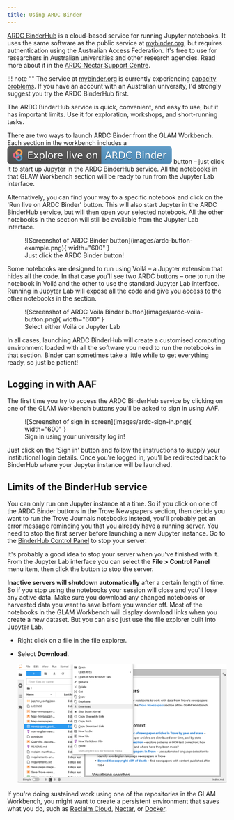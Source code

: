 ```yaml
---
title: Using ARDC Binder
---
```


[ARDC BinderHub](https://binderhub.rc.nectar.org.au/) is a cloud-based service for running Jupyter notebooks. It uses the same software as the public service at [mybinder.org](https://mybinder.org), but requires authentication using the Australian Access Federation. It's free to use for researchers in Australian universities and other research agencies. Read more about it in the [ARDC Nectar Support Centre](https://support.ehelp.edu.au/support/solutions/articles/6000264526).

!!! note ""
    The service at [mybinder.org](https://mybinder.org) is currently experiencing [capacity problems](https://blog.jupyter.org/mybinder-org-reducing-capacity-c93ccfc6413f). If you have an account with an Australian university, I'd strongly suggest you try the ARDC BinderHub first.

The ARDC BinderHub service is quick, convenient, and easy to use, but it has important limits. Use it for exploration, workshops, and short-running tasks.

There are two ways to launch ARDC Binder from the GLAM Workbench. Each section in the workbench includes a ![ARDC Binder](images/explore-live-on-ardc-binder.svg) button – just click it to start up Jupyter in the ARDC BinderHub service. All the notebooks in that GLAW Workbench section will be ready to run from the Jupyter Lab interface.

Alternatively, you can find your way to a specific notebook and click on the 'Run live on ARDC Binder' button. This will also start Jupyter in the ARDC BinderHub service, but will then open your selected notebook. All the other notebooks in the section will still be available from the Jupyter Lab interface.

<figure markdown>
  ![Screenshot of ARDC Binder button](images/ardc-button-example.png){ width="600" }
  <figcaption>Just click the ARDC Binder button!</figcaption>
</figure>

Some notebooks are designed to run using Voilá – a Jupyter extension that hides all the code. In that case you'll see two ARDC buttons – one to run the notebook in Voilá and the other to use the standard Jupyter Lab interface. Running in Jupyter Lab will expose all the code and give you access to the other notebooks in the section.

<figure markdown>
  ![Screenshot of ARDC Voila Binder button](images/ardc-voila-button.png){ width="600" }
  <figcaption>Select either Voilá or Jupyter Lab</figcaption>
</figure>

In all cases, launching ARDC BinderHub will create a customised computing environment loaded with all the software you need to run the notebooks in that section. Binder can sometimes take a little while to get everything ready, so just be patient!

## Logging in with AAF

The first time you try to access the ARDC BinderHub service by clicking on one of the GLAM Workbench buttons you'll be asked to sign in using AAF.

<figure markdown>
  ![Screenshot of sign in screen](images/ardc-sign-in.png){ width="600" }
  <figcaption>Sign in using your university log in!</figcaption>
</figure>

Just click on the 'Sign in' button and follow the instructions to supply your institutional login details. Once you're logged in, you'll be redirected back to BinderHub where your Jupyter instance will be launched.

## Limits of the BinderHub service

You can only run one Jupyter instance at a time. So if you click on one of the ARDC Binder buttons in the Trove Newspapers section, then decide you want to run the Trove Journals notebooks instead, you'll probably get an error message reminding you that you already have a running server. You need to stop the first server before launching a new Jupyter instance. Go to the [BinderHub Control Panel](https://binder.rc.nectar.org.au/hub/home) to stop your server.

It's probably a good idea to stop your server when you've finished with it. From the Jupyter Lab interface you can select the **File > Control Panel** menu item, then click the button to stop the server.

**Inactive servers will shutdown automatically** after a certain length of time. So if you stop using the notebooks your session will close and you'll lose any active data. Make sure you download any changed notebooks or harvested data you want to save before you wander off. Most of the notebooks in the GLAM Workbench will display download links when you create a new dataset. But you can also just use the file explorer built into Jupyter Lab.

* Right click on a file in the file explorer.
* Select **Download**.

  ![Screencap of downloading a file from Jupyter](images/jupyter_download.png)

If you're doing sustained work using one of the repositories in the GLAM Workbench, you might want to create a persistent environment that saves what you do, such as [Reclaim Cloud](/using-reclaim-cloud/), [Nectar](/using-nectar/), or [Docker](/using-docker/).

